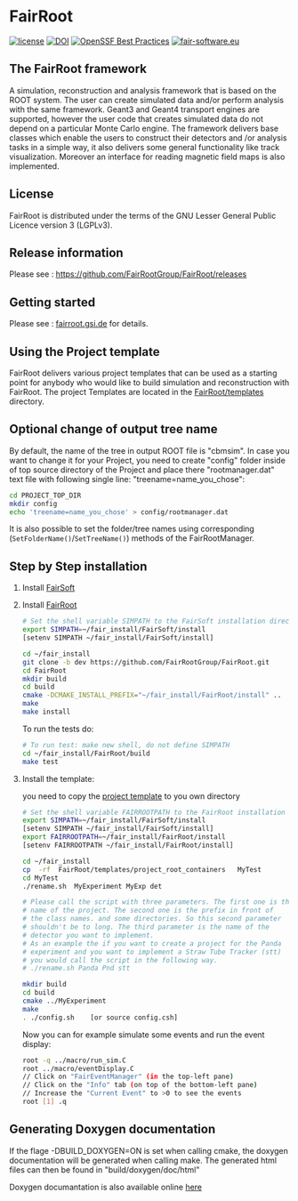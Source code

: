 # FairRoot

[![license](https://alfa-ci.gsi.de/shields/badge/license-LGPL--3.0-orange.svg)](COPYRIGHT) [![DOI](https://zenodo.org/badge/DOI/10.5281/zenodo.3896282.svg)](https://doi.org/10.5281/zenodo.3896282) [![OpenSSF Best Practices](https://bestpractices.coreinfrastructure.org/projects/7131/badge)](https://bestpractices.coreinfrastructure.org/projects/7131) [![fair-software.eu](https://img.shields.io/badge/fair--software.eu-%E2%97%8F%20%20%E2%97%8F%20%20%E2%97%8B%20%20%E2%97%8F%20%20%E2%97%8F-yellow)](https://fair-software.eu)

## The FairRoot framework
A simulation, reconstruction and analysis framework that is based on the ROOT system.
The user can create simulated data and/or perform analysis with the same framework.  Geant3 and Geant4 transport engines are supported, however the user code that creates simulated data do not depend on a particular Monte Carlo engine. The framework delivers base classes which enable the users to  construct their detectors and /or analysis tasks in a simple way, it also delivers some general functionality like track visualization. Moreover an interface for reading magnetic field maps is also implemented.

## License
FairRoot  is distributed under the terms of the GNU Lesser General Public Licence version 3 (LGPLv3).

## Release information
Please see : https://github.com/FairRootGroup/FairRoot/releases

## Getting started
Please see : [fairroot.gsi.de](https://fairroot.gsi.de/index.html%3Fq=Getting_started.html)  for  details.


## Using the Project template

FairRoot delivers various project templates that can be used as a starting point for anybody who would like to build simulation and reconstruction with FairRoot.  The project Templates are located in the [FairRoot/templates](templates) directory.


## Optional change of output tree name

By default, the name of the tree in output ROOT file is "cbmsim". In case you want to change it for your Project, you need to create "config" folder inside of top source directory of the Project and place there "rootmanager.dat" text file with following single line: "treename=name_you_chose":

```bash
cd PROJECT_TOP_DIR
mkdir config
echo 'treename=name_you_chose' > config/rootmanager.dat
```

It is also possible to set the folder/tree names using corresponding (`SetFolderName()`/`SetTreeName()`) methods of the FairRootManager.

## Step by Step installation

1. Install [FairSoft](https://github.com/FairRootGroup/FairSoft)

2. Install [FairRoot](http://fairroot.gsi.de)

    ```bash
    # Set the shell variable SIMPATH to the FairSoft installation directory
    export SIMPATH=~/fair_install/FairSoft/install
    [setenv SIMPATH ~/fair_install/FairSoft/install]

    cd ~/fair_install
    git clone -b dev https://github.com/FairRootGroup/FairRoot.git
    cd FairRoot
    mkdir build
    cd build
    cmake -DCMAKE_INSTALL_PREFIX="~/fair_install/FairRoot/install" ..
    make
    make install
    ```

    To run the tests do:

    ```bash
    # To run test: make new shell, do not define SIMPATH
    cd ~/fair_install/FairRoot/build
    make test
    ```

3. Install the template:

   you need to copy the  [project template](templates/project_root_containers) to you own directory

    ```bash
    # Set the shell variable FAIRROOTPATH to the FairRoot installation directory
    export SIMPATH=~/fair_install/FairSoft/install
    [setenv SIMPATH ~/fair_install/FairSoft/install]
    export FAIRROOTPATH=~/fair_install/FairRoot/install
    [setenv FAIRROOTPATH ~/fair_install/FairRoot/install]

    cd ~/fair_install
    cp  -rf  FairRoot/templates/project_root_containers   MyTest
    cd MyTest
    ./rename.sh  MyExperiment MyExp det

    # Please call the script with three parameters. The first one is the
    # name of the project. The second one is the prefix in front of
    # the class names. and some directories. So this second parameter
    # shouldn't be to long. The third parameter is the name of the
    # detector you want to implement.
    # As an example the if you want to create a project for the Panda
    # experiment and you want to implement a Straw Tube Tracker (stt)
    # you would call the script in the following way.
    # ./rename.sh Panda Pnd stt

    mkdir build
    cd build
    cmake ../MyExperiment
    make
    . ./config.sh    [or source config.csh]
    ```

    Now you can for example simulate some events and run the event display:

    ```bash
    root -q ../macro/run_sim.C
    root ../macro/eventDisplay.C
    // Click on "FairEventManager" (in the top-left pane)
    // Click on the "Info" tab (on top of the bottom-left pane)
    // Increase the "Current Event" to >0 to see the events
    root [1] .q
    ```


## Generating Doxygen documentation

If the flage -DBUILD_DOXYGEN=ON is set when calling cmake, the doxygen documentation will be generated when calling make.  The generated html files can then be found in "build/doxygen/doc/html"

Doxygen documantation is also available online [here](http://fairrootgroup.github.io/FairRoot/html/index.html)
